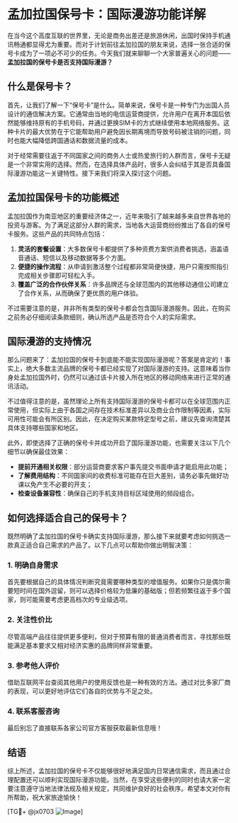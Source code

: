 # 孟加拉国保号卡：国际漫游功能详解

在当今这个高度互联的世界里，无论是商务出差还是旅游休闲，出国时保持手机通讯畅通都显得尤为重要。而对于计划前往孟加拉国的朋友来说，选择一张合适的保号卡成为了一项必不可少的任务。今天我们就来聊聊一个大家普遍关心的问题——**孟加拉国的保号卡是否支持国际漫游？**

## 什么是保号卡？

首先，让我们了解一下“保号卡”是什么。简单来说，保号卡是一种专门为出国人员设计的通信解决方案。它通常由当地的电信运营商提供，允许用户在离开本国后依然能够维持原有的手机号码，并通过更换SIM卡的方式继续使用本地网络服务。这种卡片的最大优势在于它能帮助用户避免因长期离境而导致号码被注销的问题，同时也能大幅降低跨国通话和数据流量的成本。

对于经常需要往返于不同国家之间的商务人士或热爱旅行的人群而言，保号卡无疑是一个非常实用的选择。然而，在选择具体产品时，很多人会纠结于其是否具备国际漫游功能这一关键特性。接下来我们将深入探讨这个问题。

## 孟加拉国保号卡的功能概述

孟加拉国作为南亚地区的重要经济体之一，近年来吸引了越来越多来自世界各地的投资与游客。为了满足这部分人群的需求，当地各大运营商纷纷推出了各自的保号卡服务。这些产品的共同特点包括：

1. **灵活的套餐设置**：大多数保号卡都提供了多种资费方案供消费者挑选，涵盖语音通话、短信以及移动数据等多个方面。
2. **便捷的操作流程**：从申请到激活整个过程都非常简便快捷，用户只需按照指引完成相关步骤即可轻松入手。
3. **覆盖广泛的合作伙伴关系**：许多品牌还与全球范围内的其他移动通信公司建立了合作关系，从而确保了更优质的用户体验。

不过需要注意的是，并非所有类型的保号卡都会包含国际漫游服务。因此，在购买之前务必仔细阅读条款细则，确认所选产品是否符合个人的实际需求。

## 国际漫游的支持情况

那么问题来了：孟加拉国的保号卡到底能不能实现国际漫游呢？答案是肯定的！事实上，绝大多数主流品牌的保号卡都已经实现了对国际漫游的支持。这意味着当你身处孟加拉国外时，仍然可以通过该卡片接入所在地区的移动网络来进行正常的通讯活动。

不过值得注意的是，虽然理论上所有支持国际漫游的保号卡都可以在全球范围内正常使用，但实际上由于各国之间存在技术标准差异以及商业合作限制等因素，实际可用性可能会有所区别。因此，在决定购买某款特定型号之前，建议先查询清楚其具体支持哪些国家和地区。

此外，即使选择了正确的保号卡并成功开启了国际漫游功能，也需要关注以下几个细节以确保最佳效果：

- **提前开通相关权限**：部分运营商要求客户事先提交书面申请才能启用此功能；
- **了解费用结构**：不同国家间的收费标准可能存在巨大差别，请务必事先做好功课以免产生不必要的开支；
- **检查设备兼容性**：确保自己的手机支持目标区域使用的频段组合。

## 如何选择适合自己的保号卡？

既然明确了孟加拉国的保号卡确实支持国际漫游，那么接下来就要考虑如何挑选一款真正适合自己需求的产品了。以下几点可以帮助你做出明智决策：

### 1. 明确自身需求
首先要根据自己的具体情况判断究竟需要哪种类型的增值服务。如果你只是偶尔需要短时间在国外逗留，则可以选择价格较为低廉的基础版；但若频繁往返于多个国家，则可能需要考虑更高档次的专业级选项。

### 2. 关注性价比
尽管高端产品往往提供更多便利，但对于预算有限的普通消费者而言，寻找那些既能满足基本要求又相对经济实惠的品牌同样非常重要。

### 3. 参考他人评价
借助互联网平台查阅其他用户的使用反馈也是一种有效的方法。通过对比多家厂商的表现，可以更好地评估它们各自的优势与不足之处。

### 4. 联系客服咨询
最后别忘了直接联系各家公司官方客服获取最新信息哦！

## 结语

综上所述，孟加拉国的保号卡不仅能够很好地满足国内日常通信需求，而且通过合理配置还可以顺利实现国际漫游功能。当然，在享受这些便利的同时也请大家一定要注意遵守当地法律法规及相关规定，共同维护良好的社会秩序。希望本文对你有所帮助，祝大家旅途愉快！

[TG💪+ @jx0703 ![Image](https://github.com/user-attachments/assets/dbca1d08-cadb-493c-b0ec-ad6f7a83f270)]